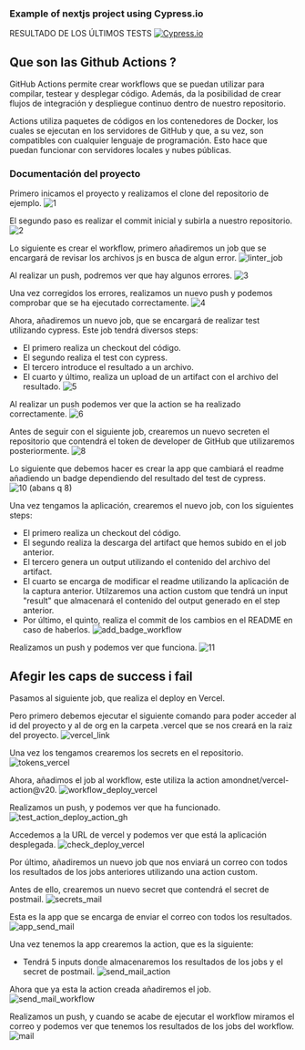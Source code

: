 ### Example of nextjs project using Cypress.io

<!---Start place for the badge -->
RESULTADO DE LOS ÚLTIMOS TESTS [![Cypress.io](https://img.shields.io/badge/tested%20with-Cypress-04C38E.svg)](https://www.cypress.io/)
<!---End place for the badge -->

## Que son las Github Actions ?

GitHub Actions permite crear workflows que se puedan utilizar para compilar, testear y desplegar código. Además, da la posibilidad de crear flujos de integración y despliegue continuo dentro de nuestro repositorio.

Actions utiliza paquetes de códigos en los contenedores de Docker, los cuales se ejecutan en los servidores de GitHub y que, a su vez, son compatibles con cualquier lenguaje de programación. Esto hace que puedan funcionar con servidores locales y nubes públicas.

### Documentación del proyecto

Primero inicamos el proyecto y realizamos el clone del repositorio de ejemplo.
![1](https://user-images.githubusercontent.com/79716922/146690083-ccb13a61-ff16-4047-87a9-d855e7f5f9c6.png)

El segundo paso es realizar el commit inicial y subirla a nuestro repositorio.
![2](https://user-images.githubusercontent.com/79716922/146690085-093cc70b-30e2-4217-b4f1-6bfeca308746.png)

Lo siguiente es crear el workflow, primero añadiremos un job que se encargará de revisar los archivos js en busca de algun error.
![linter_job](https://user-images.githubusercontent.com/79716922/146690608-055150c7-cca4-4949-a598-da81b36b0cc5.png)

Al realizar un push, podremos ver que hay algunos errores.
![3](https://user-images.githubusercontent.com/79716922/146690086-c9664f29-476d-4246-8432-c25d0f784a04.png)

Una vez corregidos los errores, realizamos un nuevo push y podemos comprobar que se ha ejecutado correctamente.
![4](https://user-images.githubusercontent.com/79716922/146690087-6d0fdfd8-81a0-4755-827c-dd23c3223004.png)

Ahora, añadiremos un nuevo job, que se encargará de realizar test utilizando cypress. Este job tendrá diversos steps:
  * El primero realiza un checkout del código.
  * El segundo realiza el test con cypress.
  * El tercero introduce el resultado a un archivo.
  * El cuarto y último, realiza un upload de un artifact con el archivo del resultado.
![5](https://user-images.githubusercontent.com/79716922/146690089-76a388d1-f3b5-46a0-82f3-c224d7729a20.png)

Al realizar un push podemos ver que la action se ha realizado correctamente.
![6](https://user-images.githubusercontent.com/79716922/146690091-aa1f59fa-2614-4972-91fb-5d814df68c0a.png)

Antes de seguir con el siguiente job, crearemos un nuevo secreten el repositorio que contendrá el token de developer de GitHub que utilizaremos posteriormente.
![8](https://user-images.githubusercontent.com/79716922/146690094-ed9bb6f8-bb0e-4025-ab5a-d66992c0f8e6.png)

Lo siguiente que debemos hacer es crear la app que cambiará el readme añadiendo un badge dependiendo del resultado del test de cypress.
![10 (abans q 8)](https://user-images.githubusercontent.com/79716922/146690096-828d650f-1b86-42ee-a23a-4aa1d8f7008f.png)

Una vez tengamos la aplicación, crearemos el nuevo job, con los siguientes steps:
 * El primero realiza un checkout del código.
 * El segundo realiza la descarga del artifact que hemos subido en el job anterior.
 * El tercero genera un output utilizando el contenido del archivo del artifact.
 * El cuarto se encarga de modificar el readme utilizando la aplicación de la captura anterior. Utilzaremos una action custom que tendrá un input "result" que almacenará el contenido del output generado en el step anterior.
 * Por último, el quinto, realiza el commit de los cambios en el README en caso de haberlos.
![add_badge_workflow](https://user-images.githubusercontent.com/79716922/146691354-acd7fe97-574a-4015-80a8-be0f0116aea1.png)

Realizamos un push y podemos ver que funciona.
![11](https://user-images.githubusercontent.com/79716922/146690097-4dc7dabf-e68e-4a10-a4fd-15de2bb2eb1c.png)

## Afegir les caps de success i fail

Pasamos al siguiente job, que realiza el deploy en Vercel.

Pero primero debemos ejecutar el siguiente comando para poder acceder al id del proyecto y al de org en la carpeta .vercel que se nos creará en la raiz del proyecto. 
![vercel_link](https://user-images.githubusercontent.com/79716922/146690107-804960c4-08ab-402d-84ab-c86cc46049d6.png)

Una vez los tengamos crearemos los secrets en el repositorio.
![tokens_vercel](https://user-images.githubusercontent.com/79716922/146690106-b0b36706-245b-4966-baaf-d4e38e1fa39b.png)

Ahora, añadimos el job al workflow, este utiliza la action amondnet/vercel-action@v20.
![workflow_deploy_vercel](https://user-images.githubusercontent.com/79716922/146691587-dcd093a8-9cb9-4858-8d49-5bbbd5b7d01d.png)

Realizamos un push, y podemos ver que ha funcionado.
![test_action_deploy_action_gh](https://user-images.githubusercontent.com/79716922/146690105-d0962a43-43fd-42f1-895f-b64502c44f47.png)

Accedemos a la URL de vercel y podemos ver que está la aplicación desplegada.
![check_deploy_vercel](https://user-images.githubusercontent.com/79716922/146690099-53249a42-4b75-4349-8a21-7752334654ce.png)

Por último, añadiremos un nuevo job que nos enviará un correo con todos los resultados de los jobs anteriores utilizando una action custom.

Antes de ello, crearemos un nuevo secret que contendrá el secret de postmail.
![secrets_mail](https://user-images.githubusercontent.com/79716922/146690103-193477f2-292d-4f84-8e72-e84d617db159.png)

Esta es la app que se encarga de enviar el correo con todos los resultados.
![app_send_mail](https://user-images.githubusercontent.com/79716922/146691885-79ff3d76-dd01-4c7b-be45-c28b34b98e04.png)

Una vez tenemos la app crearemos la action, que es la siguiente:
 * Tendrá 5 inputs donde almacenaremos los resultados de los jobs y el secret de postmail.
![send_mail_action](https://user-images.githubusercontent.com/79716922/146691947-e225e6a0-bd68-43dd-a411-e43e2a742c1c.png)

Ahora que ya esta la action creada añadiremos el job.
![send_mail_workflow](https://user-images.githubusercontent.com/79716922/146691755-c1142dae-46d0-4680-87e3-7e2158e045d0.png)

Realizamos un push, y cuando se acabe de ejecutar el workflow miramos el correo y podemos ver que tenemos los resultados de los jobs del workflow.
![mail](https://user-images.githubusercontent.com/79716922/146692096-eb60ab89-a0bf-45d7-8749-4ab3a41d65b1.png)


